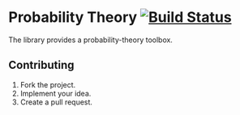 # Probability Theory [![Build Status][travis-svg]][travis-url]

The library provides a probability-theory toolbox.

## Contributing

1. Fork the project.
2. Implement your idea.
3. Create a pull request.

[travis-svg]: https://travis-ci.org/stainless-steel/probability.svg?branch=master
[travis-url]: https://travis-ci.org/stainless-steel/probability
